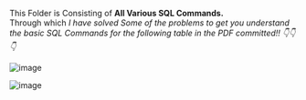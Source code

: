 This Folder is Consisting of <B>All Various SQL Commands.</B><br>
Through which <I>I have solved Some of the problems to get you understand the basic SQL Commands for the following table in the PDF committed!! &#128071;&#128071;&#128071;</I>

![image](https://user-images.githubusercontent.com/69630745/205426672-c2cc5249-cec8-4ce0-a61e-f33fab897c91.png)

![image](https://user-images.githubusercontent.com/69630745/205426719-718b188b-9275-4c63-88e7-97efde2f9bd8.png)
